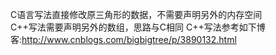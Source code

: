 C语言写法直接修改原三角形的数据，不需要声明另外的内存空间  
C++写法需要声明另外的数组，思路与C相同
C++写法参考如下博客:http://www.cnblogs.com/bigbigtree/p/3890132.html
